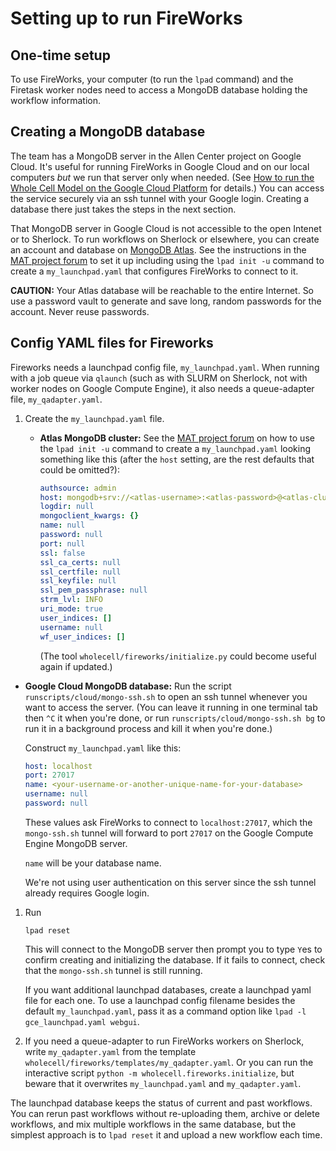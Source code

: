 # Setting up to run FireWorks

## One-time setup

To use FireWorks, your computer (to run the `lpad` command) and
the Firetask worker nodes need to access a MongoDB
database holding the workflow information.


## Creating a MongoDB database

The team has a MongoDB server in the Allen Center project on Google Cloud.
It's useful for running FireWorks in Google Cloud and on our local computers
*but* we run that server only when needed.
(See [How to run the Whole Cell Model on the Google Cloud
Platform](../../docs/google-cloud.md) for details.)
You can access the service securely via an ssh tunnel with your Google login.
Creating a database there just takes the steps in the next section.

That MongoDB server in Google Cloud is not accessible to the open Intenet or
to Sherlock. To run workflows on Sherlock or elsewhere, you can create an
account and database on
[MongoDB Atlas](https://www.mongodb.com/atlas/database).
See the instructions in the
[MAT project forum](https://matsci.org/t/heres-how-to-connect-to-atlas-mongodb/4816)
to set it up including using the `lpad init -u` command to create a
`my_launchpad.yaml` that configures FireWorks to connect to it.

**CAUTION:** Your Atlas database will be reachable to the entire Internet.
So use a password vault to generate and save long, random passwords for the
account. Never reuse passwords.


## Config YAML files for Fireworks

Fireworks needs a launchpad config file, `my_launchpad.yaml`.
When running with a job queue via `qlaunch` (such as with SLURM on Sherlock, not
with worker nodes on Google Compute Engine),
it also needs a queue-adapter file, `my_qadapter.yaml`.

1. Create the `my_launchpad.yaml` file.

   * **Atlas MongoDB cluster:** See the
     [MAT project forum](https://matsci.org/t/heres-how-to-connect-to-atlas-mongodb/4816)
     on how to use the `lpad init -u` command to create a `my_launchpad.yaml`
     looking something like this (after the `host` setting, are the rest
     defaults that could be omitted?):

     ```yaml
     authsource: admin
     host: mongodb+srv://<atlas-username>:<atlas-password>@<atlas-cluster>/wcEcoli?retryWrites=true&w=majority
     logdir: null
     mongoclient_kwargs: {}
     name: null
     password: null
     port: null
     ssl: false
     ssl_ca_certs: null
     ssl_certfile: null
     ssl_keyfile: null
     ssl_pem_passphrase: null
     strm_lvl: INFO
     uri_mode: true
     user_indices: []
     username: null
     wf_user_indices: []
     ```

     (The tool `wholecell/fireworks/initialize.py` could become useful again if updated.)

  * **Google Cloud MongoDB database:** Run the script
    `runscripts/cloud/mongo-ssh.sh` to open an ssh tunnel whenever you want to
    access the server. (You can leave it running in one terminal tab then `^C`
    it when you're done, or run `runscripts/cloud/mongo-ssh.sh bg` to run it in a
    background process and kill it when you're done.)

    Construct `my_launchpad.yaml` like this:

    ```yaml
    host: localhost
    port: 27017
    name: <your-username-or-another-unique-name-for-your-database>
    username: null
    password: null
    ```

    These values ask FireWorks to connect to `localhost:27017`, which the
    `mongo-ssh.sh` tunnel will forward to port `27017` on the Google Compute
    Engine MongoDB server.

    `name` will be your database name.

    We're not using user
    authentication on this server since the ssh tunnel already requires Google login.

1. Run

   ```
   lpad reset
   ```

   This will connect to the MongoDB server then prompt you to type `Y`es to
   confirm creating and initializing the database. If it fails to connect, check
   that the `mongo-ssh.sh` tunnel is still running.

   If you want additional launchpad databases, create a launchpad yaml file
   for each one.
   To use a launchpad config filename besides the default
   `my_launchpad.yaml`, pass it as a command option like
   `lpad -l gce_launchpad.yaml webgui`.

1. If you need a queue-adapter to run FireWorks workers on Sherlock, write
   `my_qadapter.yaml` from the template
   `wholecell/fireworks/templates/my_qadapter.yaml`.
   Or you can run the interactive script `python -m wholecell.fireworks.initialize`,
   but beware that it overwrites `my_launchpad.yaml` and `my_qadapter.yaml`.

The launchpad database keeps the status of current and past workflows.
You can rerun past workflows without re-uploading them, archive or delete
workflows, and mix multiple workflows in the same database, but the simplest
approach is to `lpad reset` it and upload a new workflow each time.
